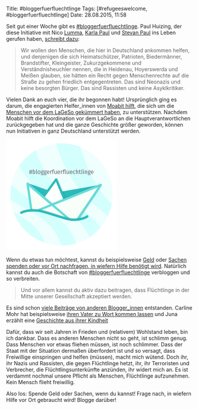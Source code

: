 Title: #bloggerfuerfluechtlinge
Tags: [#refugeeswelcome, #bloggerfuerfluechtlinge]
Date: 28.08.2015, 11:58

Seit gut einer Woche gibt es [#bloggerfuerfluechtlinge](http://www.blogger-fuer-fluechtlinge.de). Paul Huizing, der diese Initiative mit Nico [Lumma](http://lumma.de), [Karla Paul](http://www.buchkolumne.de) und [Stevan Paul](http://nutriculinary.com) ins Leben gerufen haben, [schreibt dazu](http://www.einfach-lecker-essen.com/blogger-fuer-fluechtlinge/): 

> Wir wollen den Menschen, die hier in Deutschland ankommen helfen, und denjenigen die sich Heimatschützer, Patrioten, Biedermänner, Brandstifter, Kleingeister, Zukurzgekommene  und Verständnisheuchler nennen, die in Heidenau, Hoyerswerda und Meißen glauben, sie hätten ein Recht gegen Menschenrechte auf die Straße zu gehen friedlich entgegentreten. Das sind Neonazis und keine besorgten Bürger. Das sind Rassisten und keine Asyklkritiker.

Vielen Dank an euch vier, die ihr begonnen habt! Ursprünglich ging es darum, die engagierten Helfer_innen von [Moabit hilft](http://moabit-hilft.com), die sich um die [Menschen vor dem LaGeSo gekümmert haben](http://www.zeit.de/gesellschaft/2015-08/berlin-moabit-lageso-asyl), zu unterstützen. Nachdem Moabit hilft die Koordination vor dem LaGeSo an die Hauptverantwortlichen zurückgegeben hat und die ganze Geschichte größer geworden, können nun Initiativen in ganz Deutschland unterstützt werden. 

![Blogger für Flüchtlinge](/img/bloggerfuerfluechtlinge_logo.png)

Wenn du etwas tun möchtest, kannst du beispielsweise [Geld](http://www.blogger-fuer-fluechtlinge.de/spenden/geld-spenden/) oder [Sachen spenden oder vor Ort nachfragen, in wiefern Hilfe benötigt wird](http://www.blogger-fuer-fluechtlinge.de/spenden/sachspenden/). Natürlich kannst du auch die Botschaft von [#bloggerfuerfluechtlinge](http://www.blogger-fuer-fluechtlinge.de) verbloggen und so verbreiten.

> Und vor allem kannst du aktiv dazu beitragen, dass Flüchtlinge in der Mitte unserer Gesellschaft akzeptiert werden.

Es sind schon [viele Beiträge von anderen Blogger_innen](http://www.blogger-fuer-fluechtlinge.de/blogger-machen-mit/beitraege/) entstanden. Carline Mohr hat beispielsweise [ihren Vater zu Wort kommen lassen](http://www.mohrenpost.de/2015/08/26/papa-sagt-hallo-fluechtlinge-ihr-seid-willkommen/) und Juna erzählt eine [Geschichte aus ihrer Kindheit](http://www.junaimnetz.de/kelly)

Dafür, dass wir seit Jahren in Frieden und (relativem) Wohlstand leben, bin ich dankbar. Dass es anderen Menschen nicht so geht, ist schlimm genug. Dass Menschen vor etwas fliehen müssen, ist noch schlimmer. Dass der Staat mit der Situation dermaßen überfordert ist und so versagt, dass Freiwillige einspringen und helfen (müssen), macht mich wütend. Doch ihr, ihr Nazis und Rassisten, die gegen Flüchtlinge hetzt, ihr, ihr Terroristen und Verbrecher, die Flüchtlingsunterkünfte anzünden, ihr widert mich an. Es ist verdammt nochmal unsere Pflicht als Menschen, Flüchtlinge aufzunehmen. Kein Mensch flieht freiwillig.

Also los: Spende Geld oder Sachen, wenn du kannst! Frage nach, in wiefern Hilfe vor Ort gebraucht wird! Blogge darüber!